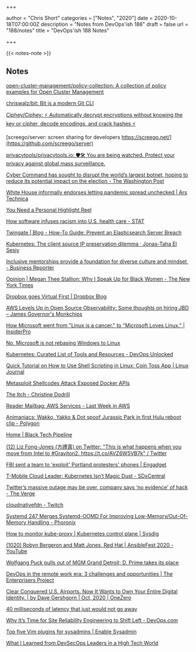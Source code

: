 +++

author = "Chris Short"
categories = ["Notes", "2020"]
date = 2020-10-18T07:00:00Z
description = "Notes from DevOps'ish 188"
draft = false
url = "188/notes"
title = "DevOps'ish 188 Notes"

+++

{{< notes-note >}}

## Notes

[open-cluster-management/policy-collection: A collection of policy examples for Open Cluster Management](https://github.com/open-cluster-management/policy-collection)

[chriswalz/bit: Bit is a modern Git CLI](https://github.com/chriswalz/bit)

[Ciphey/Ciphey: ⚡ Automatically decrypt encryptions without knowing the key or cipher, decode encodings, and crack hashes ⚡](https://github.com/Ciphey/Ciphey)

[screego/server: screen sharing for developers https://screego.net/](https://github.com/screego/server)

[privacytools/privacytools.io: 🛡🛠 You are being watched. Protect your privacy against global mass surveillance.](https://github.com/privacytools/privacytools.io)

[Cyber Command has sought to disrupt the world’s largest botnet, hoping to reduce its potential impact on the election - The Washington Post](https://www.washingtonpost.com/national-security/cyber-command-trickbot-disrupt/2020/10/09/19587aae-0a32-11eb-a166-dc429b380d10_story.html)

[White House informally endorses letting pandemic spread unchecked | Ars Technica](https://arstechnica.com/science/2020/10/white-house-informally-endorses-letting-pandemic-spread-unchecked/)

[You Need a Personal Highlight Reel](https://hbr.org/2020/10/you-need-a-personal-highlight-reel)

[How software infuses racism into U.S. health care - STAT](https://www.statnews.com/2020/10/13/how-software-infuses-racism-into-us-health-care/)

[Twingate | Blog - How-To Guide: Prevent an Elasticsearch Server Breach](https://www.twingate.com/blog/secure-elastic-with-twingate/)

[Kubernetes: The client source IP preservation dilemma · Jonas-Taha El Sesiy](https://elsesiy.com/blog/kubernetes-client-source-ip-dilemma)

[Inclusive mentorships provide a foundation for diverse culture and mindset  - Business Reporter](https://business-reporter.co.uk/2020/10/13/inclusive-mentorships-provide-a-foundation-for-diverse-culture-and-mindset/)

[Opinion | Megan Thee Stallion: Why I Speak Up for Black Women - The New York Times](https://www.nytimes.com/2020/10/13/opinion/megan-thee-stallion-black-women.html)

[Dropbox goes Virtual First | Dropbox Blog](https://blog.dropbox.com/topics/company/dropbox-goes-virtual-first)

[AWS Levels Up in Open Source Observability: Some thoughts on hiring JBD – James Governor's Monkchips](https://redmonk.com/jgovernor/2020/10/13/aws-levels-up-in-open-source-observability-some-thoughts-on-hiring-jbd/)

[How Microsoft went from "Linux is a cancer." to "Microsoft Loves Linux." | InsiderPro](https://www.idginsiderpro.com/article/3584911/how-microsoft-went-from-linux-is-a-cancer-to-microsoft-loves-linux.html)

[No, Microsoft is not rebasing Windows to Linux](https://boxofcables.dev/no-microsoft-is-not-rebasing-windows-to-linux/)

[Kubernetes: Curated List of Tools and Resources - DevOps Unlocked](https://devopsunlocked.com/kubernetes-curated-list-of-tools-and-resources/)

[Quick Tutorial on How to Use Shell Scripting in Linux: Coin Toss App | Linux Journal](https://www.linuxjournal.com/content/quick-tutorial-how-use-shell-scripting-linux)

[Metasploit Shellcodes Attack Exposed Docker APIs](https://www.trendmicro.com/en_us/research/20/j/metasploit-shellcodes-attack-exposed-docker-apis.html)

[The Itch - Christine Dodrill](https://christine.website/blog/the-itch-2020-10-11)

[Reader Mailbag: AWS Services - Last Week in AWS](https://www.lastweekinaws.com/blog/reader-mailbag-aws-services/)

[Animaniacs: Wakko, Yakko & Dot spoof Jurassic Park in first Hulu reboot clip - Polygon](https://www.polygon.com/animation-cartoons/2020/10/11/21511530/animaniacs-hulu-reboot-video-clip-jurassic-park)

[Home | Black Tech Pipeline](https://blacktechpipeline.com/)

[(12) Liz Fong-Jones (方禮真) on Twitter: "This is what happens when you move from Intel to #Graviton2. https://t.co/AVZ6W5VB7k" / Twitter](https://twitter.com/lizthegrey/status/1314618333140971521)

[FBI sent a team to 'exploit' Portland protesters' phones | Engadget](https://www.engadget.com/fbi-exploited-portland-protester-phones-194925604.html)

[T-Mobile Cloud Leader: Kubernetes Isn’t Magic Dust - SDxCentral](https://www.sdxcentral.com/articles/news/t-mobile-cloud-leader-kubernetes-isnt-magic-dust/2020/10/)

[Twitter’s massive outage may be over, company says ‘no evidence’ of hack - The Verge](https://www.theverge.com/2020/10/15/21518367/twitter-down-outage-tweets)

[cloudnativefdn - Twitch](https://www.twitch.tv/videos/772282370)

[Systemd 247 Merges Systemd-OOMD For Improving Low-Memory/Out-Of-Memory Handling - Phoronix](https://www.phoronix.com/scan.php?page=news_item&px=Systemd-247-Lands-OOMD)

[How to monitor kube-proxy | Kubernetes control plane | Sysdig](https://sysdig.com/blog/monitor-kube-proxy/)

[(1020) Robyn Bergeron and Matt Jones, Red Hat | AnsibleFest 2020 - YouTube](https://www.youtube.com/watch?v=38BDMZdUYmk&feature=youtu.be)

[Wolfgang Puck pulls out of MGM Grand Detroit; D. Prime takes its place](https://www.freep.com/story/entertainment/restaurant-news-reviews/2020/10/15/wolfgang-puck-mgm-grand-detroit-d-prime-restaurant/3657203001/)

[DevOps in the remote work era: 3 challenges and opportunities | The Enterprisers Project](https://enterprisersproject.com/article/2020/10/devops-remote-work-era)

[Clear Conquered U.S. Airports. Now It Wants to Own Your Entire Digital Identity. | by Dave Gershgorn | Oct, 2020 | OneZero](https://onezero.medium.com/clear-conquered-u-s-airports-now-it-wants-to-own-your-entire-digital-identity-15d61076e44d)

[40 milliseconds of latency that just would not go away](https://rachelbythebay.com/w/2020/10/14/lag/)

[Why It’s Time for Site Reliability Engineering to Shift Left - DevOps.com](https://devops.com/why-its-time-for-site-reliability-engineering-to-shift-left/)

[Top five Vim plugins for sysadmins | Enable Sysadmin](https://www.redhat.com/sysadmin/five-vim-plugins)

[What I Learned from DevSecOps Leaders in a High Tech World](https://blog.sonatype.com/what-i-learned-from-devsecops-leaders-in-a-high-tech-world)


